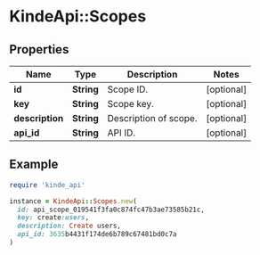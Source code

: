 # KindeApi::Scopes

## Properties

| Name | Type | Description | Notes |
| ---- | ---- | ----------- | ----- |
| **id** | **String** | Scope ID. | [optional] |
| **key** | **String** | Scope key. | [optional] |
| **description** | **String** | Description of scope. | [optional] |
| **api_id** | **String** | API ID. | [optional] |

## Example

```ruby
require 'kinde_api'

instance = KindeApi::Scopes.new(
  id: api_scope_019541f3fa0c874fc47b3ae73585b21c,
  key: create:users,
  description: Create users,
  api_id: 3635b4431f174de6b789c67481bd0c7a
)
```

